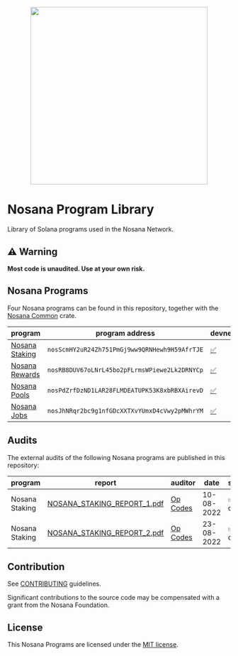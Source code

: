 <h1 align="center">
  <br>
   <img width="400" src="https://nosana.io/img/Nosana_Logo_vertical_color_black.svg" />
  <br>
</h1>

# Nosana Program Library

Library of Solana programs used in the Nosana Network.

## ⚠ Warning

**Most code is unaudited. Use at your own risk.**

## Nosana Programs

Four Nosana programs can be found in this repository, together with the [Nosana Common](docs/common.md) crate.


| program                           | program address                               | devnet                                                                                               | mainnet                                                                                |
|-----------------------------------|-----------------------------------------------|------------------------------------------------------------------------------------------------------|----------------------------------------------------------------------------------------|
| [Nosana Staking](docs/staking.md) | `nosScmHY2uR24Zh751PmGj9ww9QRNHewh9H59AfrTJE` | [✅](https://explorer.solana.com/address/nosScmHY2uR24Zh751PmGj9ww9QRNHewh9H59AfrTJE?cluster=devnet)  | [✅](https://explorer.solana.com/address/nosScmHY2uR24Zh751PmGj9ww9QRNHewh9H59AfrTJE)   |
| [Nosana Rewards](docs/rewards.md) | `nosRB8DUV67oLNrL45bo2pFLrmsWPiewe2Lk2DRNYCp` | [✅](https://explorer.solana.com/address/nosRB8DUV67oLNrL45bo2pFLrmsWPiewe2Lk2DRNYCp?cluster=devnet)  | [✅](https://explorer.solana.com/address/nosRB8DUV67oLNrL45bo2pFLrmsWPiewe2Lk2DRNYCp)   |
| [Nosana Pools](docs/pools.md)     | `nosPdZrfDzND1LAR28FLMDEATUPK53K8xbRBXAirevD` | [✅](https://explorer.solana.com/address/nosPdZrfDzND1LAR28FLMDEATUPK53K8xbRBXAirevD?cluster=devnet)  | [✅](https://explorer.solana.com/address/nosPdZrfDzND1LAR28FLMDEATUPK53K8xbRBXAirevD)   |
| [Nosana Jobs](docs/jobs.md)       | `nosJhNRqr2bc9g1nfGDcXXTXvYUmxD4cVwy2pMWhrYM` | [✅](https://explorer.solana.com/address/nosJhNRqr2bc9g1nfGDcXXTXvYUmxD4cVwy2pMWhrYM?cluster=devnet)  | [✅](https://explorer.solana.com/address/nosJhNRqr2bc9g1nfGDcXXTXvYUmxD4cVwy2pMWhrYM)   |

## Audits

The external audits of the following Nosana programs are published in this repository:

| program        | report                                                            | auditor                            | date       | status    |
|----------------|-------------------------------------------------------------------|------------------------------------|------------|-----------|
| Nosana Staking | [NOSANA_STAKING_REPORT_1.pdf](audits/NOSANA_STAKING_REPORT_1.pdf) | [Op Codes](https://opcodes.fr/en/) | 10-08-2022 | ✅ done    |
| Nosana Staking | [NOSANA_STAKING_REPORT_2.pdf](audits/NOSANA_STAKING_REPORT_2.pdf) | [Op Codes](https://opcodes.fr/en/) | 23-08-2022 | ✅ done    |

## Contribution

See [CONTRIBUTING](CONTRIBUTING.md) guidelines.

Significant contributions to the source code may be compensated with a grant from the Nosana Foundation.

## License

This Nosana Programs are licensed under the [MIT license](LICENSE).

